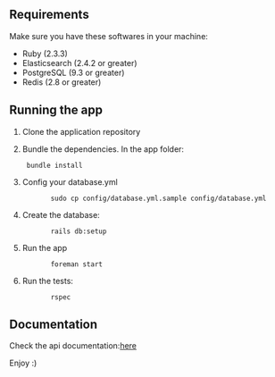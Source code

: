 ## Requirements

Make sure you have these softwares in your machine:

* Ruby (2.3.3)
* Elasticsearch (2.4.2 or greater)
* PostgreSQL (9.3 or greater)
* Redis (2.8 or greater)

## Running the app

1. Clone the application repository

2. Bundle the dependencies. In the app folder:

        bundle install
              
3. Config your database.yml
              
              sudo cp config/database.yml.sample config/database.yml

4. Create the database:
              
              rails db:setup
              
5. Run the app
              
              foreman start
              
6. Run the tests:
              
              rspec

             
## Documentation
 Check the api documentation:[here](/doc/api/index.markdown)
             
Enjoy :)              
              
              
